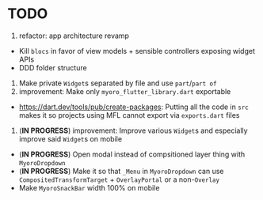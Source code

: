 # TODO

1. refactor: app architecture revamp

- Kill `blocs` in favor of view models + sensible controllers exposing widget APIs
- DDD folder structure

1. Make private `Widget`s separated by file and use `part`/`part of`
1. improvement: Make only `myoro_flutter_library.dart` exportable

- <https://dart.dev/tools/pub/create-packages>: Putting all the code in `src` makes it so projects using MFL cannot export via `exports.dart` files

1. (**IN PROGRESS**) improvement: Improve various `Widget`s and especially improve said `Widget`s on mobile

- (**IN PROGRESS**) Open modal instead of compsitioned layer thing with `MyoroDropdown`
- (**IN PROGRESS**) Make it so that `_Menu` in `MyoroDropdown` can use `CompositedTransformTarget` + `OverlayPortal` or a non-`Overlay`
- Make `MyoroSnackBar` width 100% on mobile
